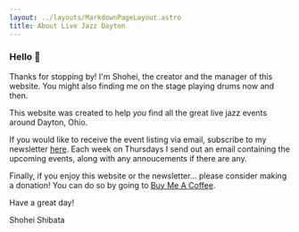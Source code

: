 ```yaml
---
layout: ../layouts/MarkdownPageLayout.astro
title: About Live Jazz Dayton
---
```


### Hello 👋 

Thanks for stopping by! I'm Shohei, the creator and the manager of this website. You might also finding me on the stage playing drums now and then.

This website was created to help *you* find all the great live jazz events around Dayton, Ohio. 

If you would like to receive the event listing via email, subscribe to my newsletter [here](https://buttondown.email/livejazzdayton). Each week on Thursdays I send out an email containing the upcoming events, along with any annoucements if there are any.

Finally, if you enjoy this website or the newsletter... please consider making a donation! You can do so by going to [Buy Me A Coffee](https://buymeacoffee.com/shohei_shibata).

Have a great day!

Shohei Shibata